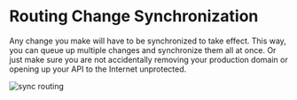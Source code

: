 # Routing Change Synchronization

Any change you make will have to be synchronized to take effect. This way, you can queue up multiple changes and synchronize them all at once. Or just make sure you are not accidentally removing your production domain or opening up your API to the Internet unprotected.

![sync routing](/sync-routing.png "sync routing")

